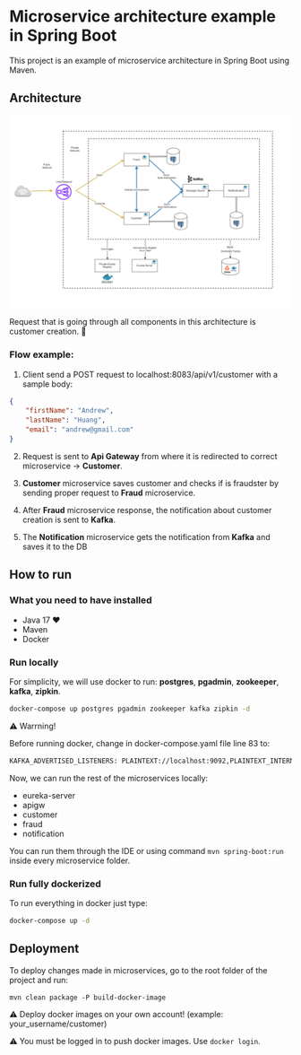 
# Microservice architecture example in Spring Boot

This project is an example of microservice architecture
in Spring Boot using Maven.  


## Architecture

![Architecture](documentation/flow-diagram.png)

Request that is going through all components in this architecture 
is customer creation. 🕺

### Flow example:

1. Client send a POST request to localhost:8083/api/v1/customer
with a sample body:
```json
{
    "firstName": "Andrew",
    "lastName": "Huang",
    "email": "andrew@gmail.com"
}
```
2. Request is sent to **Api Gateway** from where it is 
redirected to correct microservice -> **Customer**.

3. **Customer** microservice saves customer and checks if is fraudster by sending proper request to **Fraud** microservice.

4. After **Fraud** microservice response, the notification about customer creation is sent to **Kafka**.

5. The **Notification** microservice gets the notification from **Kafka** and saves it to the DB


## How to run

### What you need to have installed
* Java 17 ❤️
* Maven
* Docker

### Run locally

For simplicity, we will use docker to run: **postgres**, **pgadmin**, **zookeeper**, **kafka**, **zipkin**.

```bash
docker-compose up postgres pgadmin zookeeper kafka zipkin -d
```

⚠️ Warrning!

Before running docker, change in docker-compose.yaml file line 83 to:
```dockerfile
KAFKA_ADVERTISED_LISTENERS: PLAINTEXT://localhost:9092,PLAINTEXT_INTERNAL://kafka:29092
```

Now, we can run the rest of the microservices locally:
* eureka-server
* apigw
* customer
* fraud
* notification

You can run them through the IDE or using command 
``mvn spring-boot:run`` inside every microservice folder.


### Run fully dockerized

To run everything in docker just type:
```bash
docker-compose up -d 
```



## Deployment

To deploy changes made in microservices, go to the root folder
of the project and run:

```
mvn clean package -P build-docker-image
```

⚠️ Deploy docker images on your own account! (example: your_username/customer)

⚠️ You must be logged in to push docker images. Use `docker login`.

